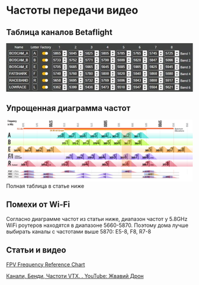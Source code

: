 # Частоты передачи видео

## Таблица каналов Betaflight
![](ChannelsTable.jpg)

## Упрощенная диаграмма частот
![](Frequency-Reference-Chart-Short.png)  
Полная таблица в статье ниже

## Помехи от Wi-Fi
Согласно диаграмме частот из статьи ниже, диапазон частот у 5.8GHz WiFi роутеров находятся в диапазоне 5660-5870. Поэтому дома лучше выбирать каналы с частотами выше 5870: E5-8, F8, R7-8

## Статьи и видео
[FPV Frequency Reference Chart](https://www.getfpv.com/learn/fpv-essentials/fpv-frequency-reference-chart/)

[Канали, Бенди, Частоти VTX. . YouTube: Жвавий Дрон](https://www.youtube.com/watch?v=1WV-2_DJHRE)  

